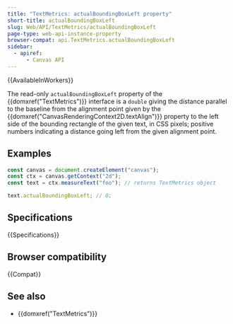 ```yaml
---
title: "TextMetrics: actualBoundingBoxLeft property"
short-title: actualBoundingBoxLeft
slug: Web/API/TextMetrics/actualBoundingBoxLeft
page-type: web-api-instance-property
browser-compat: api.TextMetrics.actualBoundingBoxLeft
sidebar:
  - apiref:
      - Canvas API
---
```


{{AvailableInWorkers}}

The read-only `actualBoundingBoxLeft` property of the {{domxref("TextMetrics")}} interface is a `double` giving the distance parallel to the baseline from the alignment point given by the {{domxref("CanvasRenderingContext2D.textAlign")}} property to the left side of the bounding rectangle of the given text, in CSS pixels; positive numbers indicating a distance going left from the given alignment point.

## Examples

```js
const canvas = document.createElement("canvas");
const ctx = canvas.getContext("2d");
const text = ctx.measureText("foo"); // returns TextMetrics object

text.actualBoundingBoxLeft; // 0;
```

## Specifications

{{Specifications}}

## Browser compatibility

{{Compat}}

## See also

- {{domxref("TextMetrics")}}
